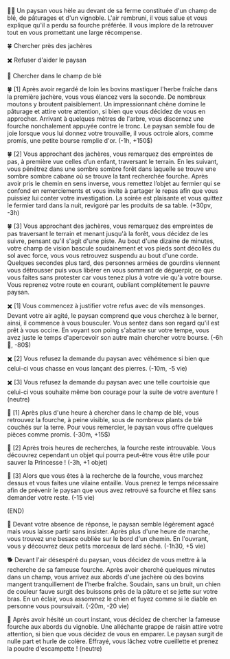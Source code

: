 👨‍🌾 Un paysan vous hèle au devant de sa ferme constituée d'un champ de blé, de pâturages et d'un vignoble. L'air rembruni, il vous salue et vous explique qu'il a perdu sa fourche préférée. Il vous implore de la retrouver tout en vous promettant une large récompense.

🍀 Chercher près des jachères 

✖️ Refuser d'aider le paysan 

🎑 Chercher dans le champ de blé


🍀 [1] Après avoir regardé de loin les bovins mastiquer l'herbe fraîche dans la première jachère, vous vous élancez vers la seconde. De nombreux moutons y broutent paisiblement. Un impressionnant chêne domine le pâturage et attire votre attention, si bien que vous décidez de vous en approcher. Arrivant à quelques mètres de l'arbre, vous discernez une fourche nonchalement appuyée contre le tronc. Le paysan semble fou de joie lorsque vous lui donnez votre trouvaille, il vous octroie alors, comme promis, une petite bourse remplie d'or. (-1h, +150$)

🍀 [2] Vous approchant des jachères, vous remarquez des empreintes de pas, à première vue celles d’un enfant, traversant le terrain. En les suivant, vous pénétrez dans une sombre sombre forêt dans laquelle se trouve une sombre sombre cabane où se trouve la tant recherchée fourche. Après avoir pris le chemin en sens inverse, vous remettez l’objet au fermier qui se confond en remerciements et vous invite à partager le repas afin que vous puissiez lui conter votre investigation. La soirée est plaisante et vous quittez le fermier tard dans la nuit, revigoré par les produits de sa table. (+30pv, -3h)

🍀 [3] Vous approchant des jachères, vous remarquez des empreintes de pas traversant le terrain et menant jusqu'à la forêt, vous décidez de les suivre, pensant qu'il s'agit d'une piste. Au bout d'une dizaine de minutes, votre champ de vision bascule soudainement et vos pieds sont décollés du sol avec force, vous vous retrouvez suspendu au bout d'une corde. Quelques secondes plus tard, des personnes armées de gourdins viennent vous détrousser puis vous libérer en vous sommant de déguerpir, ce que vous faites sans protester car vous tenez plus à votre vie qu'à votre bourse. Vous reprenez votre route en courant, oubliant complétement le pauvre paysan.

 
✖️ [1] Vous commencez à justifier votre refus avec de vils mensonges. Devant votre air agité, le paysan comprend que vous cherchez à le berner, ainsi, il commence à vous bousculer. Vous sentez dans son regard qu'il est prêt à vous occire. En voyant son poing s'abattre sur votre tempe, vous avez juste le temps d'apercevoir son autre main chercher votre bourse. (-6h 🤕, -80$)

✖️ [2] Vous refusez la demande du paysan avec véhémence si bien que celui-ci vous chasse en vous lançant des pierres. (-10m, -5 vie)

✖️ [3] Vous refusez la demande du paysan avec une telle courtoisie que celui-ci vous souhaite même bon courage pour la suite de votre aventure ! (neutre)


🎑 [1] Après plus d'une heure à chercher dans le champ de blé, vous retrouvez la fourche, à peine visible, sous de nombreux plants de blé couchés sur la terre. Pour vous remercier, le paysan vous offre quelques pièces comme promis. (-30m, +15$)

🎑 [2] Après trois heures de recherches, la fourche reste introuvable. Vous découvrez cependant un objet qui pourra peut-être vous être utile pour sauver la Princesse ! (-3h, +1 objet)

🎑 [3] Alors que vous êtes à la recherche de la fourche, vous marchez dessus et vous faites une vilaine entaille. Vous prenez le temps nécessaire afin de prévenir le paysan que vous avez retrouvé sa fourche et filez sans demander votre reste. (-15 vie)

(END)

🥓 Devant votre absence de réponse, le paysan semble légèrement agacé mais vous laisse partir sans insister. Après plus d'une heure de marche, vous trouvez une besace oubliée sur le bord d'un chemin. En l'ouvrant, vous y découvrez deux petits morceaux de lard séché. (-1h30, +5 vie)

🐕 Devant l'air désespéré du paysan, vous décidez de vous mettre à la recherche de sa fameuse fourche. Après avoir cherché quelques minutes dans un champ, vous arrivez aux abords d'une jachère où des bovins mangent tranquillement de l'herbe fraîche. Soudain, sans un bruit, un chien de couleur fauve surgit des buissons près de la pâture et se jette sur votre bras. En un éclair, vous assommez le chien et fuyez comme si le diable en personne vous poursuivait. (-20m, -20 vie)

🍇 Après avoir hésité un court instant, vous décidez de chercher la fameuse fourche aux abords du vignoble. Une alléchante grappe de raisin attire votre attention, si bien que vous décidez de vous en emparer. Le paysan surgit de nulle part et hurle de colère. Effrayé, vous lâchez votre cueillette et prenez la poudre d'escampette ! (neutre)  
